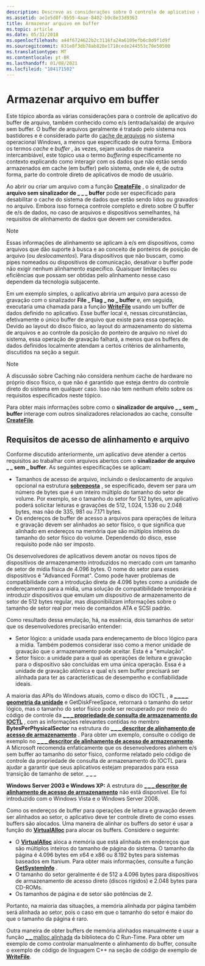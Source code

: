 ```yaml
---
description: Descreve as considerações sobre O controle de aplicativo do buffer de arquivo, também conhecido como e/s (entrada/saída) de arquivo sem buffer.
ms.assetid: ae1e5d0f-9b55-4aae-8402-b9c8e33d9363
title: Armazenar arquivo em buffer
ms.topic: article
ms.date: 05/31/2018
ms.openlocfilehash: a44f6724622b2c3116fa24a6109efb6c0d9f1d9f
ms.sourcegitcommit: 831e8f3db78ab820e1710cede244553c70e50500
ms.translationtype: MT
ms.contentlocale: pt-BR
ms.lasthandoff: 01/08/2021
ms.locfileid: "104171502"
---
```

# <a name="file-buffering"></a>Armazenar arquivo em buffer

Este tópico aborda as várias considerações para o controle de aplicativo do buffer de arquivo, também conhecido como e/s (entrada/saída) de arquivo sem buffer. O buffer de arquivos geralmente é tratado pelo sistema nos bastidores e é considerado parte do [cache de arquivos](file-caching.md) no sistema operacional Windows, a menos que especificado de outra forma. Embora os termos *cache* e *buffer* , às vezes, sejam usados de maneira intercambiável, este tópico usa o termo *buffering* especificamente no contexto explicando como interagir com os dados que não estão sendo armazenados em cache (em buffer) pelo sistema, onde ele é, de outra forma, parte do controle direto de aplicativos de modo de usuário.

Ao abrir ou criar um arquivo com a função [**CreateFile**](/windows/desktop/api/FileAPI/nf-fileapi-createfilea) , o sinalizador de **arquivo sem sinalizador de \_ \_ \_ buffer** pode ser especificado para desabilitar o cache do sistema de dados que estão sendo lidos ou gravados no arquivo. Embora isso forneça controle completo e direto sobre O buffer de e/s de dados, no caso de arquivos e dispositivos semelhantes, há requisitos de alinhamento de dados que devem ser considerados.

> [!Note]  
> Essas informações de alinhamento se aplicam à e/s em dispositivos, como arquivos que dão suporte à busca e ao conceito de ponteiros de posição de arquivo (ou *deslocamentos*). Para dispositivos que não buscam, como pipes nomeados ou dispositivos de comunicação, desativar o buffer pode não exigir nenhum alinhamento específico. Quaisquer limitações ou eficiências que possam ser obtidas pelo alinhamento nesse caso dependem da tecnologia subjacente.

 

Em um exemplo simples, o aplicativo abriria um arquivo para acesso de gravação com o sinalizador **File \_ Flag \_ no \_ buffer** e, em seguida, executaria uma chamada para a função [**WriteFile**](/windows/desktop/api/FileAPI/nf-fileapi-writefile) usando um buffer de dados definido no aplicativo. Esse buffer local é, nessas circunstâncias, efetivamente o único buffer de arquivo que existe para essa operação. Devido ao layout do disco físico, ao layout do armazenamento do sistema de arquivos e ao controle da posição do ponteiro de arquivo no nível do sistema, essa operação de gravação falhará, a menos que os buffers de dados definidos localmente atendam a certos critérios de alinhamento, discutidos na seção a seguir.

> [!Note]  
> A discussão sobre Caching não considera nenhum cache de hardware no próprio disco físico, o que não é garantido que esteja dentro do controle direto do sistema em qualquer caso. Isso não tem nenhum efeito sobre os requisitos especificados neste tópico.

 

Para obter mais informações sobre como o **sinalizador de arquivo \_ \_ sem \_ buffer** interage com outros sinalizadores relacionados ao cache, consulte [**CreateFile**](/windows/desktop/api/FileAPI/nf-fileapi-createfilea).

## <a name="alignment-and-file-access-requirements"></a>Requisitos de acesso de alinhamento e arquivo

Conforme discutido anteriormente, um aplicativo deve atender a certos requisitos ao trabalhar com arquivos abertos com o **sinalizador de arquivo \_ \_ sem \_ buffer**. As seguintes especificações se aplicam:

-   Tamanhos de acesso de arquivo, incluindo o deslocamento de arquivo opcional na estrutura [**sobreposta**](/windows/desktop/api/minwinbase/ns-minwinbase-overlapped) , se especificado, devem ser para um número de bytes que é um inteiro múltiplo do tamanho do setor de volume. Por exemplo, se o tamanho do setor for 512 bytes, um aplicativo poderá solicitar leituras e gravações de 512, 1.024, 1.536 ou 2.048 bytes, mas não de 335, 981 ou 7.171 bytes.
-   Os endereços de buffer de acesso a arquivos para operações de leitura e gravação devem ser alinhados ao setor físico, o que significa que alinhado em endereços na memória que são múltiplos inteiros do tamanho do setor físico do volume. Dependendo do disco, esse requisito pode não ser imposto.

Os desenvolvedores de aplicativos devem anotar os novos tipos de dispositivos de armazenamento introduzidos no mercado com um tamanho de setor de mídia física de 4.096 bytes. O nome do setor para esses dispositivos é "Advanced Format". Como pode haver problemas de compatibilidade com a introdução direta de 4.096 bytes como a unidade de endereçamento para a mídia, uma solução de compatibilidade temporária é introduzir dispositivos que emulam um dispositivo de armazenamento de setor de 512 bytes regular, mas disponibilizam informações sobre o tamanho de setor real por meio de comandos ATA e SCSI padrão.

Como resultado dessa emulação, há, na essência, dois tamanhos de setor que os desenvolvedores precisarão entender:

-   Setor lógico: a unidade usada para endereçamento de bloco lógico para a mídia. Também podemos considerar isso como a menor unidade de gravação que o armazenamento pode aceitar. Esta é a "emulação".
-   Setor físico: a unidade para a qual as operações de leitura e gravação para o dispositivo são concluídas em uma única operação. Essa é a unidade de gravação atômica e qual e/s sem buffer precisará ser alinhada para ter as características de desempenho e confiabilidade ideais.

A maioria das APIs do Windows atuais, como o disco do IOCTL [](/windows/desktop/api/FileAPI/nf-fileapi-getdiskfreespacea), a [**\_ \_ \_ \_ geometria da unidade**](/windows/desktop/api/WinIoCtl/ni-winioctl-ioctl_disk_get_drive_geometry) e GetDiskFreeSpace, retornará o tamanho do setor lógico, mas o tamanho do setor físico pode ser recuperado por meio do código de controle da [**\_ \_ \_ propriedade de consulta de armazenamento do IOCTL**](/windows/desktop/api/WinIoCtl/ni-winioctl-ioctl_storage_query_property) , com as informações relevantes contidas no membro **BytesPerPhysicalSector** na estrutura do [**\_ \_ \_ descritor de alinhamento de acesso de armazenamento**](/windows/desktop/api/WinIoCtl/ns-winioctl-storage_access_alignment_descriptor) . Para obter um exemplo, consulte o código de exemplo no [**\_ \_ \_ descritor de alinhamento de acesso de armazenamento**](/windows/desktop/api/WinIoCtl/ns-winioctl-storage_access_alignment_descriptor). A Microsoft recomenda enfaticamente que os desenvolvedores alinhem e/s sem buffer ao tamanho do setor físico, conforme relatado pelo código de controle da propriedade de consulta de armazenamento do IOCTL para ajudar a garantir que seus aplicativos estejam preparados para essa transição de tamanho de setor. **\_ \_ \_**

**Windows Server 2003 e Windows XP:** A estrutura do [**\_ \_ \_ descritor de alinhamento de acesso de armazenamento**](/windows/desktop/api/WinIoCtl/ns-winioctl-storage_access_alignment_descriptor) não está disponível. Ele foi introduzido com o Windows Vista e o Windows Server 2008.

Como os endereços de buffer para operações de leitura e gravação devem ser alinhados ao setor, o aplicativo deve ter controle direto de como esses buffers são alocados. Uma maneira de alinhar os buffers do setor é usar a função do [**VirtualAlloc**](/windows/desktop/api/memoryapi/nf-memoryapi-virtualalloc) para alocar os buffers. Considere o seguinte:

-   O [**VirtualAlloc**](/windows/desktop/api/memoryapi/nf-memoryapi-virtualalloc) aloca a memória que está alinhada em endereços que são múltiplos inteiros do tamanho de página do sistema. O tamanho da página é 4.096 bytes em x64 e x86 ou 8.192 bytes para sistemas baseados em Itanium. Para obter mais informações, consulte a função [**GetSystemInfo**](/windows/desktop/api/sysinfoapi/nf-sysinfoapi-getsysteminfo) .
-   O tamanho do setor geralmente é de 512 a 4.096 bytes para dispositivos de armazenamento de acesso direto (discos rígidos) e 2.048 bytes para CD-ROMs.
-   Os tamanhos de página e de setor são potências de 2.

Portanto, na maioria das situações, a memória alinhada por página também será alinhada ao setor, pois o caso em que o tamanho do setor é maior do que o tamanho da página é raro.

Outra maneira de obter buffers de memória alinhados manualmente é usar a função [ \_ \_ malloc alinhada](/cpp/c-runtime-library/reference/aligned-malloc?view=vs-2019) da biblioteca do C Run-Time. Para obter um exemplo de como controlar manualmente o alinhamento do buffer, consulte o exemplo de código de linguagem C++ na seção de código de exemplo de [**WriteFile**](/windows/desktop/api/FileAPI/nf-fileapi-writefile).

 

 
